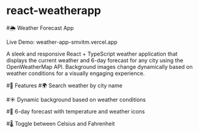 # react-weatherapp

#🌦️ Weather Forecast App

Live Demo: weather-app-smvitm.vercel.app

A sleek and responsive React + TypeScript weather application that displays the current weather and 6-day forecast for any city using the OpenWeatherMap API. Background images change dynamically based on weather conditions for a visually engaging experience.

#🚀 Features
#🌍 Search weather by city name

#☀️ Dynamic background based on weather conditions

#📆 6-day forecast with temperature and weather icons

#🌡️ Toggle between Celsius and Fahrenheit
